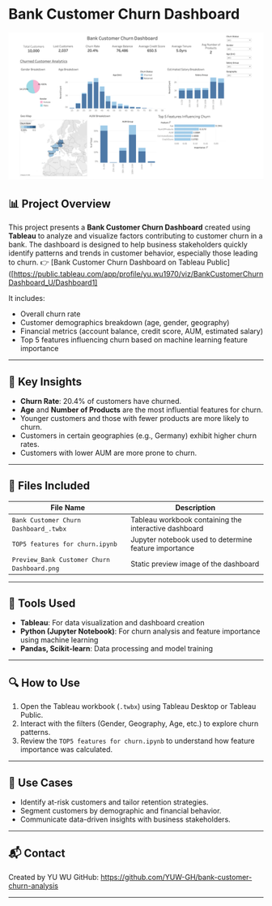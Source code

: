 # Bank Customer Churn Dashboard

![Dashboard Preview](./Preview_Bank%20Customer%20Churn%20Dashboard.png)

## 📊 Project Overview

This project presents a **Bank Customer Churn Dashboard** created using **Tableau** to analyze and visualize factors contributing to customer churn in a bank. The dashboard is designed to help business stakeholders quickly identify patterns and trends in customer behavior, especially those leading to churn.
👉 [Bank Customer Churn Dashboard on Tableau Public]([https://public.tableau.com/app/profile/yu.wu1970/viz/BankCustomerChurnDashboard_U/Dashboard1]

It includes:
- Overall churn rate
- Customer demographics breakdown (age, gender, geography)
- Financial metrics (account balance, credit score, AUM, estimated salary)
- Top 5 features influencing churn based on machine learning feature importance

---

## 🧠 Key Insights

- **Churn Rate**: 20.4% of customers have churned.
- **Age** and **Number of Products** are the most influential features for churn.
- Younger customers and those with fewer products are more likely to churn.
- Customers in certain geographies (e.g., Germany) exhibit higher churn rates.
- Customers with lower AUM are more prone to churn.

---

## 📁 Files Included

| File Name                                    | Description                                           |
|---------------------------------------------|-------------------------------------------------------|
| `Bank Customer Churn Dashboard_.twbx`       | Tableau workbook containing the interactive dashboard |
| `TOP5 features for churn.ipynb`             | Jupyter notebook used to determine feature importance |
| `Preview_Bank Customer Churn Dashboard.png` | Static preview image of the dashboard                 |

---

## 🧰 Tools Used

- **Tableau**: For data visualization and dashboard creation
- **Python (Jupyter Notebook)**: For churn analysis and feature importance using machine learning
- **Pandas, Scikit-learn**: Data processing and model training

---

## 🔍 How to Use

1. Open the Tableau workbook (`.twbx`) using Tableau Desktop or Tableau Public.
2. Interact with the filters (Gender, Geography, Age, etc.) to explore churn patterns.
3. Review the `TOP5 features for churn.ipynb` to understand how feature importance was calculated.

---

## 📌 Use Cases

- Identify at-risk customers and tailor retention strategies.
- Segment customers by demographic and financial behavior.
- Communicate data-driven insights with business stakeholders.

---

## 📬 Contact

Created by YU WU 
GitHub: https://github.com/YUW-GH/bank-customer-churn-analysis

---

